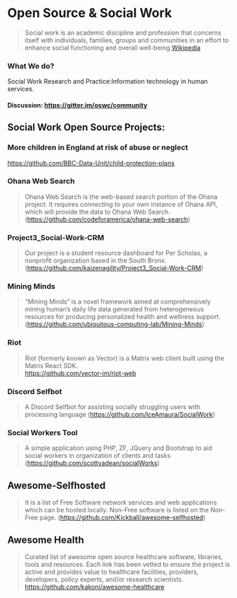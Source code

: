 # Open Source & Social Work

>Social work is an academic discipline and profession that concerns itself with individuals, families, groups and communities in an effort to enhance social functioning and overall well-being.[Wikipedia](https://en.wikipedia.org/wiki/Social_work)
### What We do?
Social Work Research and Practice:Information technology in human services.

#### Discussion: https://gitter.im/oswc/community

## Social Work Open Source Projects:

### More children in England at risk of abuse or neglect
https://github.com/BBC-Data-Unit/child-protection-plans

### Ohana Web Search
>Ohana Web Search is the web-based search portion of the Ohana project. It requires connecting to your own instance of Ohana API, which will provide the data to Ohana Web Search.
(https://github.com/codeforamerica/ohana-web-search)

### Project3_Social-Work-CRM
>Our project is a student resource dashboard for Per Scholas, a nonprofit organization based in the South Bronx. 
(https://github.com/kaizenagility/Project3_Social-Work-CRM)

### Mining Minds
>“Mining Minds” is a novel framework aimed at comprehensively mining human’s daily life data generated from heterogeneous resources for producing personalized health and wellness support.
(https://github.com/ubiquitous-computing-lab/Mining-Minds) 

### Riot
> Riot (formerly known as Vector) is a Matrix web client built using the Matrix React SDK.  
https://github.com/vector-im/riot-web

### Discord Selfbot
>A Discord Selfbot for assisting socially struggling users with processing language
(https://github.com/IceAmaura/SocialWork)
### Social Workers Tool
>A simple application using PHP, ZF, JQuery and Bootstrap to aid social workers in organization of clients and tasks
(https://github.com/scottyadean/socialWorks)

## Awesome-Selfhosted
>It is a list of Free Software network services and web applications which can be hosted locally. Non-Free software is listed on the Non-Free page.
(https://github.com/Kickball/awesome-selfhosted)

## Awesome Health
>Curated list of awesome open source healthcare software, libraries, tools and resources. Each link has been vetted to ensure the project is active and provides value to healthcare facilities, providers, developers, policy experts, and/or research scientists.  
https://github.com/kakoni/awesome-healthcare


